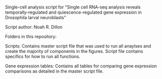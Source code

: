 Single-cell analysis script for "Single cell RNA-seq analysis reveals temporally-regulated and quiescence-regulated gene expression in Drosophila larval neuroblasts"

Script author: Noah R. Dillon 

Folders in this repository: 

Scripts: Contains master script file that was used to run all anaylses and create the majority of components in the figures.
Script file contains specifics for how to run all functions. 

Gene expression tables: Contains all tables for comparing gene expression comparisons as detailed in the master script file. 
